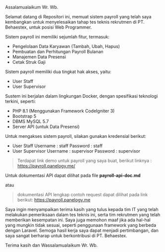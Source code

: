 Assalamualaikum Wr. Wb.

Selamat datang di Repositori ini, memuat sistem payroll yang telah saya kembangkan untuk menyelesaikan tahap tes teknis rekrutmen di PT. Behaestex, untuk posisi Web Programmer.

Sistem payroll ini memiliki sejumlah fitur, termasuk:
- Pengelolaan Data Karyawan (Tambah, Ubah, Hapus)
- Pembuatan dan Perhitungan Payroll Bulanan
- Manajemen Data Presensi
- Cetak Struk Gaji

Sistem payroll memiliki dua tingkat hak akses, yaitu:
- User Staff
- User Supervisor

Sustem ini berjalan dalam lingkungan Docker, dengan spesifikasi teknologi terkini, seperti:
- PHP 8.1 (Menggunakan Framework CodeIgniter 3)
- Bootstrap 5
- DBMS MySQL 5.7
- Server API (untuk Data Presensi)

Untuk mengakses sistem payroll, silakan gunakan kredensial berikut:
- User Staff
Username : staff
Password : staff
- User Supervisor
Username : supervisor
Password : supervisor

>Terdapat link demo untuk payroll yang saya buat, berikut linknya :
https://payroll.panelogy.me/

Untuk dokumentasi API dapat dilihat pada file **payroll-api-doc.md**

atau 
>dokumentasi API lengkap contoh request dapat dilihat pada link berikut:
https://payroll.panelogy.me

Saya ingin menyampaikan terima kasih yang tulus kepada tim IT yang telah melakukan pemeriksaan dalam tes teknis ini, serta tim rekrutmen yang telah memberikan kesempatan ini. Saya juga memohon maaf jika ada hal-hal yang mungkin tidak sesuai, seperti penggunaan framework yang berbeda dengan Laravel. Semoga hasil kerja saya dapat menjadi pertimbangan, dan saya sangat berharap untuk berkontribusi di PT. Behaestex.

Terima kasih dan Wassalamualaikum Wr. Wb.
